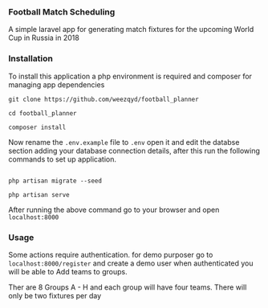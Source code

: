 ### Football Match Scheduling

A simple laravel app for generating match fixtures for the upcoming World Cup in Russia in 2018

### Installation
To install this application a php environment is required and composer for managing app dependencies

```
git clone https://github.com/weezqyd/football_planner

cd football_planner

composer install
```

Now rename the `.env.example` file to `.env` open it and edit the databse section adding your database connection details, after this run the following commands to set up application. 

```

php artisan migrate --seed

php artisan serve
```

After running the above command go to your browser and open `localhost:8000`

### Usage

Some actions require authentication. for demo purposer go to `localhost:8000/register` and create a demo user
when authenticated you will be able to Add teams to groups.

Ther are 8 Groups A - H and each group will have four teams. There will only be two fixtures per day   

